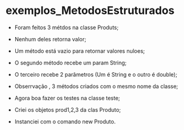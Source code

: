# exemplos_MetodosEstruturados
* Foram feitos 3 métdos na classe Produts;
* Nenhum deles retorna valor;
* Um método está vazio para retornar valores nuloes;
* O segundo método recebe um param  String;
* O  terceiro recebe 2 parâmetros  (Um é String e o outro é double);
*  Obserrvação , 3 métodos criados com o mesmo nome da classe;

* Agora boa fazer os testes na classe teste;
* Criei  os objetos prod1,2,3 da clas Produto;
*  Instanciei com o comando new Produto.
